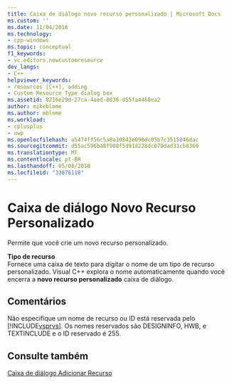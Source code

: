 ```yaml
---
title: Caixa de diálogo novo recurso personalizado | Microsoft Docs
ms.custom: ''
ms.date: 11/04/2016
ms.technology:
- cpp-windows
ms.topic: conceptual
f1_keywords:
- vc.editors.newcustomresource
dev_langs:
- C++
helpviewer_keywords:
- resources [C++], adding
- Custom Resource Type dialog box
ms.assetid: 8216e29d-27ca-4aed-8036-d55fa4468ea2
author: mikeblome
ms.author: mblome
ms.workload:
- cplusplus
- uwp
ms.openlocfilehash: a5474ff56c5a0a10842e090dc05b7c3515046dac
ms.sourcegitcommit: d55ac596ba8f908f5d91d228dc070dad31cb8360
ms.translationtype: MT
ms.contentlocale: pt-BR
ms.lasthandoff: 05/08/2018
ms.locfileid: "33876118"
---
```

# <a name="new-custom-resource-dialog-box"></a>Caixa de diálogo Novo Recurso Personalizado
Permite que você crie um novo recurso personalizado.  
  
 **Tipo de recurso**  
 Fornece uma caixa de texto para digitar o nome de um tipo de recurso personalizado. Visual C++ explora o nome automaticamente quando você encerra a **novo recurso personalizado** caixa de diálogo.  
  
## <a name="remarks"></a>Comentários  
 Não especifique um nome de recurso ou ID está reservada pelo [!INCLUDE[vsprvs](../assembler/masm/includes/vsprvs_md.md)]. Os nomes reservados são DESIGNINFO, HWB, e TEXTINCLUDE e o ID reservado é 255.  
  
## <a name="see-also"></a>Consulte também  
 [Caixa de diálogo Adicionar Recurso](../windows/add-resource-dialog-box.md)